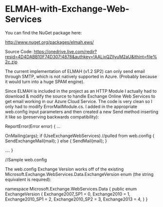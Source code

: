 ELMAH-with-Exchange-Web-Services
================================

You can find the NuGet package here:

http://www.nuget.org/packages/elmah.ews/

Source Code:
https://onedrive.live.com/redir?resid=4D4DABB10F74D307!4878&authkey=!AALjxQZlIyuM2aU&ithint=file%2c.zip


The current implementation of ELMAH (v1.2 SP2) can only send email through SMTP, which is not natively supported in Azure. (Probably because it would turn into a huge SPAM engine).

Since ELMAH is included in the project as an HTTP Module I actually had to download & modify the source to handle Exchange Online Web Services to get email working in our Azure Cloud Service. The code is very clean so I only had to modify ErrorMailModule.cs. I added in the appropriate web.config input parameters and then created a new Send method inserting it like so (preserving backwards compatibility):

ReportError(Error error)
{
  ...

 OnMailing(args);
 if (UseExchangeWebServices)  //pulled from web.config
 {
     SendExchangeMail(mail);
 }
 else
 {
     SendMail(mail);
 }

....
}

//Sample web.config
<elmah>
<errorMail to="WebMaster@sample.com"
           subject="Sample - Elmah Exception"
           async="true"
           exchangeUserName="Admin@sample.onmicrosoft.com"
           exchangePassword="supersecretpassword"
           autoDiscoverUrl="Admin@sample.onmicrosoft.com"
           useExchangeWebServices="true"
           exchangeVersion="Exchange2010_SP2"/>
</elmah>


The web.config Exchange Version works off of the existing Microsoft.Exchange.WebServices.Data.ExchangeVersion enum (the string equivalent is required):

namespace Microsoft.Exchange.WebServices.Data
{
    public enum ExchangeVersion
    {
        Exchange2007_SP1 = 0,
        Exchange2010 = 1,
        Exchange2010_SP1 = 2,
        Exchange2010_SP2 = 3,
        Exchange2013 = 4,
    }
}